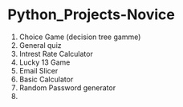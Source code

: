 # Python_Projects-Novice

1. Choice Game (decision tree gamme)
2. General quiz
3. Intrest Rate Calculator
4. Lucky 13 Game 
5. Email Slicer
6. Basic Calculator
7. Random Password generator
8. 
